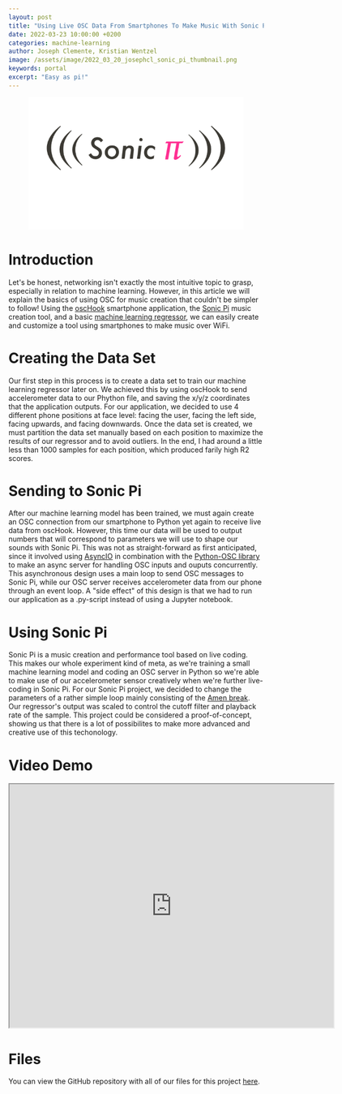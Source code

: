 ```yaml
---
layout: post
title: "Using Live OSC Data From Smartphones To Make Music With Sonic Pi"
date: 2022-03-23 10:00:00 +0200
categories: machine-learning
author: Joseph Clemente, Kristian Wentzel
image: /assets/image/2022_03_20_josephcl_sonic_pi_thumbnail.png
keywords: portal
excerpt: "Easy as pi!"
---
```


<figure style="float: none">
   <img src="/assets/image/2022_03_20_josephcl_sonic_pi_header.png" alt="Alternate Text" width="auto" />
</figure>

# Introduction

Let's be honest, networking isn't exactly the most intuitive topic to grasp, especially in relation to machine learning. However, in this article we will explain the basics of using OSC for music creation that couldn't be simpler to follow! Using the [oscHook](https://oschook.soft112.com/) smartphone application, the [Sonic Pi](https://sonic-pi.net/) music creation tool, and a basic [machine learning regressor](https://scikit-learn.org/stable/modules/generated/sklearn.neural_network.MLPRegressor.html), we can easily create and customize a tool using smartphones to make music over WiFi.

# Creating the Data Set

Our first step in this process is to create a data set to train our machine learning regressor later on. We achieved this by using oscHook to send accelerometer data to our Phython file, and saving the x/y/z coordinates that the application outputs. For our application, we decided to use 4 different phone positions at face level: facing the user, facing the left side, facing upwards, and facing downwards. Once the data set is created, we must partition the data set manually based on each position to maximize the results of our regressor and to avoid outliers. In the end, I had around a little less than 1000 samples for each position, which produced farily high R2 scores.

# Sending to Sonic Pi

After our machine learning model has been trained, we must again create an OSC connection from our smartphone to Python yet again to receive live data from oscHook. However, this time our data will be used to output numbers that will correspond to parameters we will use to shape our sounds with Sonic Pi. This was not as straight-forward as first anticipated, since it involved using [AsyncIO](https://docs.python.org/3/library/asyncio.html) in combination with the [Python-OSC library](https://pypi.org/project/python-osc/) to make an async server for handling OSC inputs and ouputs concurrently. This asynchronous design uses a main loop to send OSC messages to Sonic Pi, while our OSC server receives accelerometer data from our phone through an event loop. A "side effect" of this design is that we had to run our application as a .py-script instead of using a Jupyter notebook.

# Using Sonic Pi

Sonic Pi is a music creation and performance tool based on live coding. This makes our whole experiment kind of meta, as we're training a small machine learning model and coding an OSC server in Python so we're able to make use of our accelerometer sensor creatively when we're further live-coding in Sonic Pi. For our Sonic Pi project, we decided to change the parameters of a rather simple loop mainly consisting of the [Amen break](https://en.wikipedia.org/wiki/Amen_break). Our regressor's output was scaled to control the cutoff filter and playback rate of the sample. This project could be considered a proof-of-concept, showing us that there is a lot of possibilites to make more advanced and creative use of this techonology.

# Video Demo

<iframe src="https://www.uio.no/english/studies/programmes/mct-master/blog/assets/video/2022_03_21_josephcl_sonicpi_video_demo.mp4" width="640" height="480" allow="autoplay"></iframe>

# Files

You can view the GitHub repository with all of our files for this project [here](https://github.com/jpclemente97/SonicPiOscDemo).
